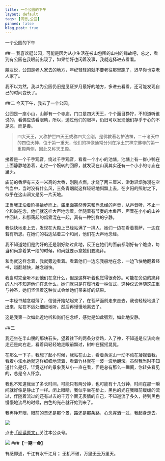 ```yaml
---
title: 一个公园的下午
layout: default
tags: [沉思,公园]
pinned: false
blog_post: true
---
```




一个公园的下午

##一
我喜欢逛公园，可能是因为从小生活在被山包围的山村的缘故吧，总之，看到有公园在我眼前出现了，如果恰好也闲着没事，我就选择进去看看。

朋友说，公园是老人家去的地方，年纪轻轻的就不要老往那里跑了，迟早你也变老人家了。

我不以为然，我以为公园仍旧是见证岁月最好的地方，多进去看看，还可能发现自己的时间变长了。

##二
今天下午，我去了一个公园。

公园是一座小山，山脚有一个寺庙，门口是四大天王，个个面目狰狞，不知道听谁说的，看佛应该看眼睛，所以，透过他们的眼神，仍旧可以发现他们存乎于心的不是恶，而是善。

>四大天王，又称护世四天王或称四大金刚，是佛教著名护法神，二十诸天中的四位天神，位于第一重天，他们的神像通常分列在净土宗禅宗佛寺的第一重殿两侧，因此又称天王殿。

接着是一个千手观音，绕过千手观音，看看一个小小的池塘，池塘上有一群小鸭在上面静静地游着，走过一个婉转的回廊，就发现在山涧其实还有一个小小的寺庙在里头。

庙前的香炉有三支一米高的大香，刚刚点燃，才烧了两三厘米，渺渺轻烟弥漫在空气当中，当时没有什么风，三条青烟就这样轻轻地斜飘上去，在夕阳的照射之下，似乎在这山涧又是另一片天地。

正当我正沿着阶梯拾步而上，庙里面突然传来和尚念经的声音，从声音听，不止一个和尚在念，他们就这样大声地念着，伴随着有节奏的木鱼声，声音在小小的山谷中回转，和那荡起的烟雾混在一起，真有一种别样的宁静。

我快快地走上去，发现在大殿上已经站满了一排人，她们一边在看着菩萨，一边在若有所思。在她们的右边站着三个和尚，他们在大声地念经。

我不知道她们是约好的还是刚好路过此地，反正在她们的面前都刚好有个跪垫，每当和尚念着某一段的时候，和尚就要示意她们要跪拜。

和尚就这样念着，我就旁边看着。看着他们一边忘我般地在念，一边飞快地翻着经书，越翻越快，越念越快。

我当时完全听不到他们在念什么，但是这样听着也觉得很奇妙。可能在旁边的跪拜的人也不知道他们在念什么，她们就只是在履行着一种仪式，这种仪式伴随这庄重与神圣，她们坚信着这种仪式会给她们带来好的结果。

一本经书越念越薄了，信徒开始站起来了，在菩萨面前走来走去，我也轻轻地退了出来，站在不远处细细地听，然后再慢慢地离去了。

这是我第一次如此近地听和尚们在念经，感觉是如此强烈，如此地安静。

##三

我还坐在半山腰的那块石头，望着往下的两条分岔路，入了神，不知道是应该向左走还是向右走，看着风轻轻地走眼前飘过，树叶在摇摇晃晃。

在那么一下子，我想了起小时候，我站在山上，看着黄泥山一动不动在凝视着我，看着小溪水她就这样细细地流着，看着竹林就在一波一波地翻滚。虽然我当时不知道什么是好，毕竟这样的景象我从小一直在看，但是总有那么一瞬间，你转头看见的，总是令人怀念。

我也不知道我坐了多长时间，可能只有两分钟，也可能有十几分钟，时间在那一瞬间就好像是静止了一样。闭上眼睛，我似乎坐在桥上，黑色的光在我眼前缓缓的流过，伴随着流过的还有过去的千万个面无表情的自己，不知道流了多久，待到黑色慢慢地流尽的时候，白色的光芒就开始到来了。

我再睁开眼，眼前的景还是那个景，路还是那条路，心念挥洒一过，我起身走去。

![](http://cnfeat.qiniudn.com/%E7%AD%BE%E5%90%8D.png)

点击[「阅读原文」](http://mp.weixin.qq.com/s?__biz=MzA4MTQ0NDQxNg==&mid=200320608&idx=1&sn=0156368e9ddd0cd638e371d127ddb2ed&uin=MTgwMjY4MjE0MA%3D%3D)关注本公众号。

![](http://cnfeat.qiniudn.com/%E5%9B%BE%E5%83%8F%202014-03-27-00-56.png)
###**【一期一会】**

有感即通，千江有水千江月； 
无机不破，万里无云万里天。
